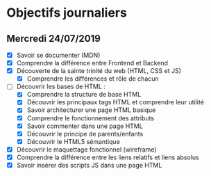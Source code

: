 # Objectifs journaliers

## Mercredi 24/07/2019


* [X] Savoir se documenter (MDN)
* [X] Comprendre la différence entre Frontend et Backend
* [X] Découverte de la sainte trinité du web (HTML, CSS et JS)
  * [X] Comprendre les différences et rôle de chacun
* [ ] Découvrir les bases de HTML :
  * [X] Comprendre la structure de base HTML
  * [X] Découvrir les principaux tags HTML et comprendre leur utilité
  * [X] Savoir architecturer une page HTML basique
  * [X] Comprendre le fonctionnement des attributs
  * [X] Savoir commenter dans une page HTML
  * [X] Découvrir le principe de parents/enfants
  * [X] Découvrir le HTML5 sémantique
* [X] Découvrir le maquettage fonctionnel (wireframe)
* [X] Comprendre la différence entre les liens relatifs et liens absolus
* [X] Savoir insérer des scripts JS dans une page HTML
